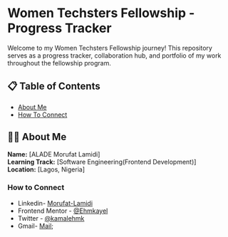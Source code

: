 # Women Techsters Fellowship - Progress Tracker

Welcome to my Women Techsters Fellowship journey! This repository serves as a progress tracker, collaboration hub, and portfolio of my work throughout the fellowship program.

## 📋 Table of Contents
- [About Me](#about-me)
- [How To Connect](#how-to-connect)


## 👩‍💻 About Me
**Name:** [ALADE Morufat Lamidi]   
**Learning Track:** [Software Engineering(Frontend Development)]  
**Location:** [Lagos, Nigeria]  

### How to Connect
 - Linkedin- [Morufat-Lamidi](https://linkedin.com/in/morufat-lamidi)
 - Frontend Mentor - [@Ehmkayel](https://www.frontendmentor.io/profile/Ehmkayel)
 - Twitter - [@kamalehmk](https://www.twitter.com/kamalehmk)
 - Gmail- [Mail](mailto:lamidimorufat0@gmail.com);
